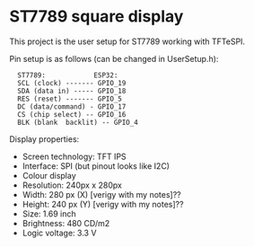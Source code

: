 # ST7789 square display

This project is the user setup for ST7789 working with TFTeSPI.

Pin setup is as follows (can be changed in UserSetup.h):

```
  ST7789:            ESP32:
  SCL (clock) ------- GPIO_19
  SDA (data in) ----- GPIO_18
  RES (reset) ------- GPIO_5
  DC (data/command) - GPIO_17
  CS (chip select) -- GPIO_16
  BLK (blank  backlit) -- GPIO_4
```

Display properties:

- Screen technology: TFT IPS
- Interface: SPI (but pinout looks like I2C)
- Colour display
- Resolution: 240px x 280px
- Width: 280 px (X) [verigy with my notes]??
- Height: 240 px (Y) [verigy with my notes]??
- Size: 1.69 inch
- Brightness: 480 CD/m2
- Logic voltage: 3.3 V
